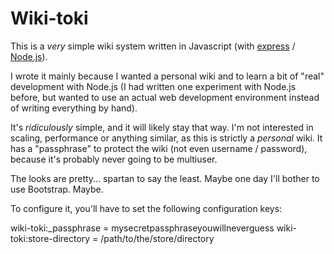 Wiki-toki
=========

This is a _very_ simple wiki system written in Javascript (with
[express](http://expressjs.com/) / [Node.js](http://nodejs.org/)).

I wrote it mainly because I wanted a personal wiki and to learn a bit
of "real" development with Node.js (I had written one experiment with
Node.js before, but wanted to use an actual web development
environment instead of writing everything by hand).

It's _ridiculously_ simple, and it will likely stay that way. I'm not
interested in scaling, performance or anything similar, as this is
strictly a _personal_ wiki. It has a "passphrase" to protect the wiki
(not even username / password), because it's probably never going to
be multiuser.

The looks are pretty... spartan to say the least. Maybe one day I'll
bother to use Bootstrap. Maybe.

To configure it, you'll have to set the following configuration keys:

 wiki-toki:_passphrase = mysecretpassphraseyouwillneverguess
 wiki-toki:store-directory = /path/to/the/store/directory
